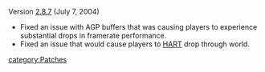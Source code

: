 Version [2.8.7](/2.8.7 "wikilink") (July 7, 2004)

- Fixed an issue with AGP buffers that was causing players to
  experience substantial drops in framerate performance.
- Fixed an issue that would cause players to [HART](/HART "wikilink")
  drop through world.

[category:Patches](/category:Patches "wikilink")
